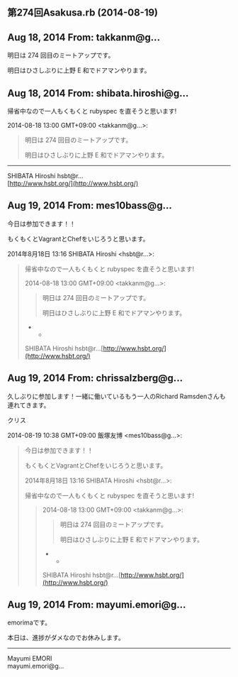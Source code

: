 ## 第274回Asakusa.rb (2014-08-19)

## Aug 18, 2014 From: takkanm@g...

明日は 274 回目のミートアップです。

明日はひさしぶりに上野 E 和でドアマンやります。

## Aug 18, 2014 From: shibata.hiroshi@g...

帰省中なので一人もくもくと rubyspec を直そうと思います!

2014-08-18 13:00 GMT+09:00 \<takkanm@g...\>:

> 明日は 274 回目のミートアップです。
> 
> 明日はひさしぶりに上野 E 和でドアマンやります。
* * *

SHIBATA Hiroshi hsbt@r...  
[http://www.hsbt.org/](http://www.hsbt.org/)

## Aug 19, 2014 From: mes10bass@g...

今日は参加できます！！

もくもくとVagrantとChefをいじろうと思います。

2014年8月18日 13:16 SHIBATA Hiroshi \<hsbt@r...\>:

> 帰省中なので一人もくもくと rubyspec を直そうと思います!
> 
> 2014-08-18 13:00 GMT+09:00 \<takkanm@g...\>:
> 
> > 明日は 274 回目のミートアップです。
> > 
> > 明日はひさしぶりに上野 E 和でドアマンやります。
> - -
> 
> SHIBATA Hiroshi hsbt@r...[http://www.hsbt.org/](http://www.hsbt.org/)
## Aug 19, 2014 From: chrissalzberg@g...

久しぶりに参加します！一緒に働いているもう一人のRichard Ramsdenさんも連れてきます。

クリス

2014-08-19 10:38 GMT+09:00 飯塚友博 \<mes10bass@g...\>:

> 今日は参加できます！！
> 
> もくもくとVagrantとChefをいじろうと思います。
> 
> 2014年8月18日 13:16 SHIBATA Hiroshi \<hsbt@r...\>:
> 
> 帰省中なので一人もくもくと rubyspec を直そうと思います!
> 
> > 2014-08-18 13:00 GMT+09:00 \<takkanm@g...\>:
> > 
> > > 明日は 274 回目のミートアップです。
> > > 
> > > 明日はひさしぶりに上野 E 和でドアマンやります。
> > - -
> > 
> > SHIBATA Hiroshi hsbt@r...[http://www.hsbt.org/](http://www.hsbt.org/)
## Aug 19, 2014 From: mayumi.emori@g...

emorimaです。

本日は、進捗がダメなのでお休みします。

* * *

Mayumi EMORI  
mayumi.emori@g...


